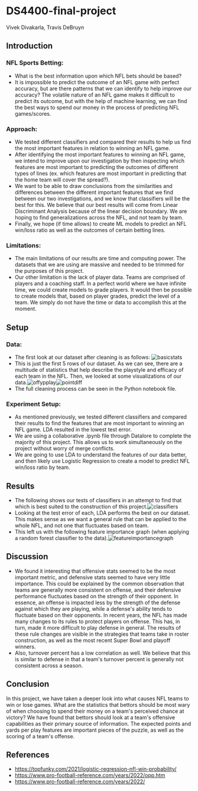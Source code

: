 # DS4400-final-project
Vivek Divakarla, Travis DeBruyn

## Introduction
### NFL Sports Betting:
- What is the best information upon which NFL bets should be based?
- It is impossible to predict the outcome of an NFL game with perfect accuracy, but are there patterns that we can identify to help improve our accuracy? The volatile nature of an NFL game makes it difficult to predict its outcome, but with the help of machine learning, we can find the best ways to spend our money in the process of predicting NFL games/scores.

### Approach:
- We tested different classifiers and compared their results to help us find the most important features in relation to winning an NFL game.
- After identifying the most important features to winning an NFL game, we intend to improve upon our investigation by then inspecting which features are most important to predicting the outcomes of different types of lines (ex. which features are most important in predicting that the home team will cover the spread?).
- We want to be able to draw conclusions from the similarities and differences between the different important features that we find between our two investigations, and we know that classifiers will be the best for this. We believe that our best results will come from Linear Discriminant Analysis because of the linear decision boundary. We are hoping to find generalizations across the NFL, and not team by team.
- Finally, we hope (if time allows) to create ML models to predict an NFL win/loss ratio as well as the outcomes of certain betting lines.


### Limitations:
- The main limitations of our results are time and computing power. The datasets that we are using are massive and needed to be trimmed for the purposes of this project.
- Our other limitation is the lack of player data. Teams are comprised of players and a coaching staff. In a perfect world where we have infinite time, we could create models to grade players. It would then be possible to create models that, based on player grades, predict the level of a team. We simply do not have the time or data to accomplish this at the moment.

## Setup
### Data:
- The first look at our dataset after cleaning is as follows: ![basicstats](https://user-images.githubusercontent.com/71042338/231732408-4a6026bb-f1e7-4a2c-a963-f5459caac0ea.png)
- This is just the first 5 rows of our dataset. As we can see, there are a multitude of statistics that help describe the playstyle and efficacy of each team in the NFL. Then, we looked at some visualizations of our data.![offypplay](https://user-images.githubusercontent.com/71042338/231737240-c92e601e-82aa-43a1-a057-9fd2bed00d1e.png)![pointdiff](https://user-images.githubusercontent.com/71042338/231736734-2d83cc75-38e5-4aee-b0bc-8d878fb736a7.png)
- The full cleaning process can be seen in the Python notebook file.

### Experiment Setup:
- As mentioned previously, we tested different classifiers and compared their results to find the features that are most important to winning an NFL game. LDA resulted in the lowest test error.
- We are using a collaborative .ipynb file through Datalore to complete the majority of this project. This allows us to work simultaneously on the project without worry of merge conflicts.
- We are going to use LDA to understand the features of our data better, and then likely use Logistic Regression to create a model to predict NFL win/loss ratio by team.

## Results
- The following shows our tests of classifiers in an attempt to find that which is best suited to the construction of this project.![classifiers](https://user-images.githubusercontent.com/71042338/231737731-407f5297-0794-42b0-adb7-fa6c159dec90.png)
- Looking at the test error of each, LDA performs the best on our dataset. This makes sense as we want a general rule that can be applied to the whole NFL, and not one that fluctuates based on team.
- This left us with the following feature importance graph (when applying a random forest classifier to the data).![featureimportancegraph](https://user-images.githubusercontent.com/71042338/231738385-c30af62b-af83-44bc-ab6e-a618d1f82b65.png)

## Discussion
- We found it interesting that offensive stats seemed to be the most important metric, and defensive stats seemed to have very little importance. This could be explained by the common observation that teams are generally more consistent on offense, and their defensive performance fluctuates based on the strength of their opponent. In essence, an offense is impacted less by the strength of the defense against which they are playing, while a defense's ability tends to fluctuate based on their opponents. In recent years, the NFL has made many changes to its rules to protect players on offense. This has, in turn, made it more difficult to play defense in general. The results of these rule changes are visible in the strategies that teams take in roster construction, as well as the most recent Super Bowl and playoff winners. 
- Also, turnover percent has a low correlation as well. We believe that this is similar to defense in that a team's turnover percent is generally not consistent across a season.

## Conclusion
In this project, we have taken a deeper look into what causes NFL teams to win or lose games. What are the statistics that bettors should be most wary of when choosing to spend their money on a team's perceived chance at victory? We have found that bettors should look at a team's offensive capabilities as their primary source of information. The expected points and yards per play features are important pieces of the puzzle, as well as the scoring of a team's offense.

## References
- https://topfunky.com/2021/logistic-regression-nfl-win-probability/
- https://www.pro-football-reference.com/years/2022/opp.htm
- https://www.pro-football-reference.com/years/2022/
